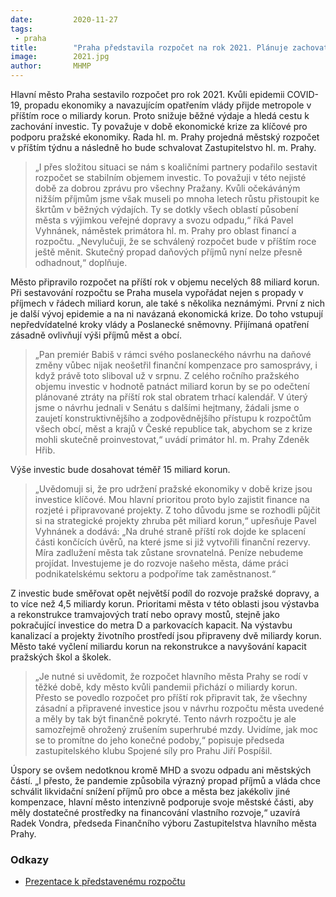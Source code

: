 ```yaml
---
date:         2020-11-27
tags:         
 - praha
title:        "Praha představila rozpočet na rok 2021. Plánuje zachovat investice, omezí běžné výdaje"
image: 	      2021.jpg
author:       MHMP
---
```


Hlavní město Praha sestavilo rozpočet pro rok 2021. Kvůli epidemii COVID-19, propadu ekonomiky a navazujícím opatřením vlády přijde metropole v příštím roce o miliardy korun. Proto snižuje běžné výdaje a hledá cestu k zachování investic. Ty považuje v době ekonomické krize za klíčové pro podporu pražské ekonomiky. Rada hl. m. Prahy projedná městský rozpočet v příštím týdnu a následně ho bude schvalovat Zastupitelstvo hl. m. Prahy. 

> „I přes složitou situaci se nám s koaličními partnery podařilo sestavit rozpočet se stabilním objemem investic. To považuji v této nejisté době za dobrou zprávu pro všechny Pražany. Kvůli očekáváným nižším příjmům jsme však museli po mnoha letech růstu přistoupit ke škrtům v běžných výdajích. Ty se dotkly všech oblastí působení města s výjimkou veřejné dopravy a svozu odpadu,“ říká Pavel Vyhnánek, náměstek primátora hl. m. Prahy pro oblast financí a rozpočtu. „Nevylučuji, že se schválený rozpočet bude v příštím roce ještě měnit. Skutečný propad daňových příjmů nyní nelze přesně odhadnout,“ doplňuje.

Město připravilo rozpočet na příští rok v objemu necelých 88 miliard korun. Při sestavování rozpočtu se Praha musela vypořádat nejen s propady v příjmech v řádech miliard korun, ale také s několika neznámými. První z nich je další vývoj epidemie a na ni navázaná ekonomická krize. Do toho vstupují nepředvídatelné kroky vlády a Poslanecké sněmovny. Přijímaná opatření zásadně ovlivňují výši příjmů měst a obcí.

> „Pan premiér Babiš v rámci svého poslaneckého návrhu na daňové změny vůbec nijak neošetřil finanční kompenzace pro samosprávy, i když právě toto sliboval už v srpnu. Z celého ročního pražského objemu investic v hodnotě patnáct miliard korun by se po odečtení plánované ztráty na příští rok stal obratem trhací kalendář. V úterý jsme o návrhu jednali v Senátu s dalšími hejtmany, žádali jsme o zaujetí konstruktivnějšího a zodpovědnějšího přístupu k rozpočtům všech obcí, měst a krajů v České republice tak, abychom se z krize mohli skutečně proinvestovat,“ uvádí primátor hl. m. Prahy Zdeněk Hřib.

Výše investic bude dosahovat téměř 15 miliard korun. 

> „Uvědomuji si, že pro udržení pražské ekonomiky v době krize jsou investice klíčové. Mou hlavní prioritou proto bylo zajistit finance na rozjeté i připravované projekty. Z toho důvodu jsme se rozhodli půjčit si na strategické projekty zhruba pět miliard korun,“ upřesňuje Pavel Vyhnánek a dodává: „Na druhé straně příští rok dojde ke splacení části končících úvěrů, na které jsme si již vytvořili finanční rezervy. Míra zadlužení města tak zůstane srovnatelná. Peníze nebudeme projídat. Investujeme je do rozvoje našeho města, dáme práci podnikatelskému sektoru a podpoříme tak zaměstnanost.“ 

Z investic bude směřovat opět největší podíl do rozvoje pražské dopravy, a to více než 4,5 miliardy korun. Prioritami města v této oblasti jsou výstavba a rekonstrukce tramvajových tratí nebo opravy mostů, stejně jako pokračující investice do metra D a parkovacích kapacit. Na výstavbu kanalizací a projekty životního prostředí jsou připraveny dvě miliardy korun. Město také vyčlení miliardu korun na rekonstrukce a navyšování kapacit pražských škol a školek.

> „Je nutné si uvědomit, že rozpočet hlavního města Prahy se rodí v těžké době, kdy město kvůli pandemii přichází o miliardy korun.  Přesto se povedlo rozpočet pro příští rok připravit tak, že všechny zásadní a připravené investice jsou v návrhu rozpočtu města uvedené a měly by tak být finančně pokryté. Tento návrh rozpočtu je ale samozřejmě ohrožený zrušením superhrubé mzdy. Uvidíme, jak moc se to promítne do jeho konečné podoby,“ popisuje předseda zastupitelského klubu Spojené síly pro Prahu Jiří Pospíšil.

Úspory se ovšem nedotknou kromě MHD a svozu odpadu ani městských částí. „I přesto, že pandemie způsobila výrazný propad příjmů a vláda chce schválit likvidační snížení příjmů pro obce a města bez jakékoliv jiné kompenzace, hlavní město intenzivně podporuje svoje městské části, aby měly dostatečné prostředky na financování vlastního rozvoje,“ uzavírá Radek Vondra, předseda Finančního výboru Zastupitelstva hlavního města Prahy.

### Odkazy

* [Prezentace k představenému rozpočtu](/assets/pdf/2021.pdf)

